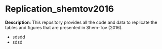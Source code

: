 # Replication_shemtov2016
**Description**: This repository provides all the code and data to replicate the tables and figures that are presented in Shem-Tov (2016). 

* sdsdd
* sdsd


